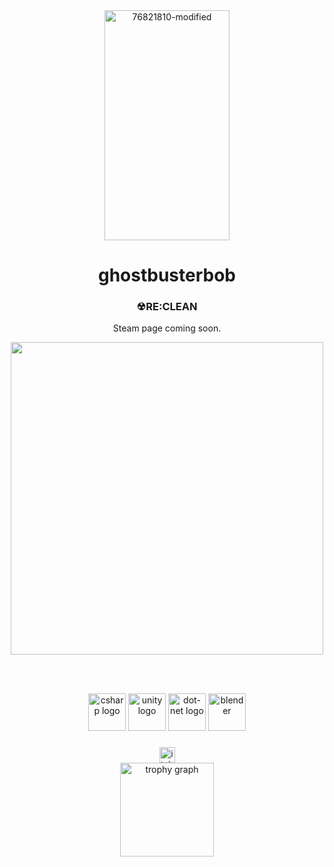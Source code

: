 
<div align="center">
<img width="200" height="368" alt="76821810-modified" src="https://github.com/user-attachments/assets/c51f702f-4d71-4f40-9d58-6894af41616a" />

</div>


<h1 align="center">ghostbusterbob</h1>

<h3 align="center">☢RE:CLEAN</h3> 
<p align="center">Steam page coming soon.</p>
<div align="center">
  <!-- Large top image -->

  <img width = "500" src = "https://github.com/user-attachments/assets/c5d1963a-4d83-4a28-9913-ac92ee5f2954" />
  <br><br>
  </div>
</div>



  



&nbsp;
<div align="center">

  <img src="https://cdn.jsdelivr.net/gh/devicons/devicon/icons/csharp/csharp-original.svg" height="60" alt="csharp logo" width="60"  /> 
  <img src="https://cdn.simpleicons.org/unity/FFFFFF" height="60" alt="unity logo"  width="60"  /> 
  <img src="https://skillicons.dev/icons?i=dotnet" height="60" alt="dot-net logo"  />
  <a href="https://www.blender.org/" target="_blank" rel="noreferrer"> <img src="https://download.blender.org/branding/community/blender_community_badge_white.svg" alt="blender" width="60" height="60"/>

</div>

###

<div align="center">
  <a href="https://jaysendaemon.itch.io/" target="_blank">
    <img src="https://img.shields.io/static/v1?message=itch.io&logo=itch&label=&color=000000&logoColor=white&labelColor=&style=for-the-badge" height="25" alt="itch logo"  />
  </a>
</div>


<div align="center">


  <img  src="https://github-profile-trophy.vercel.app?username=ghostbusterbob&theme=monokai&column=-1&row=1&margin-w=8&margin-h=8&no-bg=false&no-frame=false&order=4" height="150" alt="trophy graph"  />


</div>


###
